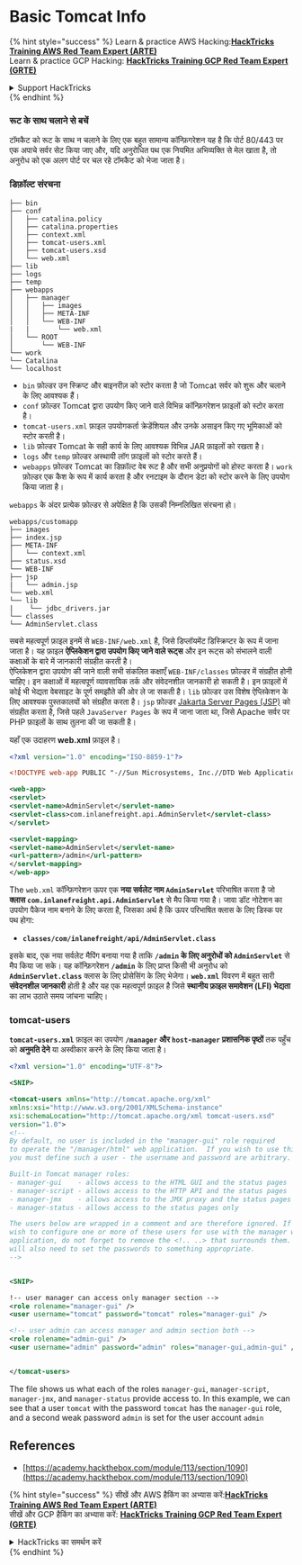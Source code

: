 # Basic Tomcat Info

{% hint style="success" %}
Learn & practice AWS Hacking:<img src="/.gitbook/assets/arte.png" alt="" data-size="line">[**HackTricks Training AWS Red Team Expert (ARTE)**](https://training.hacktricks.xyz/courses/arte)<img src="/.gitbook/assets/arte.png" alt="" data-size="line">\
Learn & practice GCP Hacking: <img src="/.gitbook/assets/grte.png" alt="" data-size="line">[**HackTricks Training GCP Red Team Expert (GRTE)**<img src="/.gitbook/assets/grte.png" alt="" data-size="line">](https://training.hacktricks.xyz/courses/grte)

<details>

<summary>Support HackTricks</summary>

* Check the [**subscription plans**](https://github.com/sponsors/carlospolop)!
* **Join the** 💬 [**Discord group**](https://discord.gg/hRep4RUj7f) or the [**telegram group**](https://t.me/peass) or **follow** us on **Twitter** 🐦 [**@hacktricks\_live**](https://twitter.com/hacktricks\_live)**.**
* **Share hacking tricks by submitting PRs to the** [**HackTricks**](https://github.com/carlospolop/hacktricks) and [**HackTricks Cloud**](https://github.com/carlospolop/hacktricks-cloud) github repos.

</details>
{% endhint %}

### रूट के साथ चलाने से बचें

टॉमकैट को रूट के साथ न चलाने के लिए एक बहुत सामान्य कॉन्फ़िगरेशन यह है कि पोर्ट 80/443 पर एक अपाचे सर्वर सेट किया जाए और, यदि अनुरोधित पथ एक नियमित अभिव्यक्ति से मेल खाता है, तो अनुरोध को एक अलग पोर्ट पर चल रहे टॉमकैट को भेजा जाता है।

### डिफ़ॉल्ट संरचना
```
├── bin
├── conf
│   ├── catalina.policy
│   ├── catalina.properties
│   ├── context.xml
│   ├── tomcat-users.xml
│   ├── tomcat-users.xsd
│   └── web.xml
├── lib
├── logs
├── temp
├── webapps
│   ├── manager
│   │   ├── images
│   │   ├── META-INF
│   │   └── WEB-INF
|   |       └── web.xml
│   └── ROOT
│       └── WEB-INF
└── work
└── Catalina
└── localhost
```
* `bin` फ़ोल्डर उन स्क्रिप्ट और बाइनरीज़ को स्टोर करता है जो Tomcat सर्वर को शुरू और चलाने के लिए आवश्यक हैं।
* `conf` फ़ोल्डर Tomcat द्वारा उपयोग किए जाने वाले विभिन्न कॉन्फ़िगरेशन फ़ाइलों को स्टोर करता है।
* `tomcat-users.xml` फ़ाइल उपयोगकर्ता क्रेडेंशियल और उनके असाइन किए गए भूमिकाओं को स्टोर करती है।
* `lib` फ़ोल्डर Tomcat के सही कार्य के लिए आवश्यक विभिन्न JAR फ़ाइलों को रखता है।
* `logs` और `temp` फ़ोल्डर अस्थायी लॉग फ़ाइलों को स्टोर करते हैं।
* `webapps` फ़ोल्डर Tomcat का डिफ़ॉल्ट वेब रूट है और सभी अनुप्रयोगों को होस्ट करता है। `work` फ़ोल्डर एक कैश के रूप में कार्य करता है और रनटाइम के दौरान डेटा को स्टोर करने के लिए उपयोग किया जाता है।

`webapps` के अंदर प्रत्येक फ़ोल्डर से अपेक्षित है कि उसकी निम्नलिखित संरचना हो।
```
webapps/customapp
├── images
├── index.jsp
├── META-INF
│   └── context.xml
├── status.xsd
└── WEB-INF
├── jsp
|   └── admin.jsp
└── web.xml
└── lib
|    └── jdbc_drivers.jar
└── classes
└── AdminServlet.class
```
सबसे महत्वपूर्ण फ़ाइल इनमें से `WEB-INF/web.xml` है, जिसे डिप्लॉयमेंट डिस्क्रिप्टर के रूप में जाना जाता है। यह फ़ाइल **ऐप्लिकेशन द्वारा उपयोग किए जाने वाले रूट्स** और इन रूट्स को संभालने वाली कक्षाओं के बारे में जानकारी संग्रहीत करती है।\
ऐप्लिकेशन द्वारा उपयोग की जाने वाली सभी संकलित कक्षाएँ `WEB-INF/classes` फ़ोल्डर में संग्रहीत होनी चाहिए। इन कक्षाओं में महत्वपूर्ण व्यावसायिक तर्क और संवेदनशील जानकारी हो सकती है। इन फ़ाइलों में कोई भी भेद्यता वेबसाइट के पूर्ण समझौते की ओर ले जा सकती है। `lib` फ़ोल्डर उस विशेष ऐप्लिकेशन के लिए आवश्यक पुस्तकालयों को संग्रहीत करता है। `jsp` फ़ोल्डर [Jakarta Server Pages (JSP)](https://en.wikipedia.org/wiki/Jakarta\_Server\_Pages) को संग्रहीत करता है, जिसे पहले `JavaServer Pages` के रूप में जाना जाता था, जिसे Apache सर्वर पर PHP फ़ाइलों के साथ तुलना की जा सकती है।

यहाँ एक उदाहरण **web.xml** फ़ाइल है।
```xml
<?xml version="1.0" encoding="ISO-8859-1"?>

<!DOCTYPE web-app PUBLIC "-//Sun Microsystems, Inc.//DTD Web Application 2.3//EN" "http://java.sun.com/dtd/web-app_2_3.dtd">

<web-app>
<servlet>
<servlet-name>AdminServlet</servlet-name>
<servlet-class>com.inlanefreight.api.AdminServlet</servlet-class>
</servlet>

<servlet-mapping>
<servlet-name>AdminServlet</servlet-name>
<url-pattern>/admin</url-pattern>
</servlet-mapping>
</web-app>
```
The `web.xml` कॉन्फ़िगरेशन ऊपर एक **नया सर्वलेट नाम `AdminServlet`** परिभाषित करता है जो **क्लास `com.inlanefreight.api.AdminServlet`** से मैप किया गया है। जावा डॉट नोटेशन का उपयोग पैकेज नाम बनाने के लिए करता है, जिसका अर्थ है कि ऊपर परिभाषित क्लास के लिए डिस्क पर पथ होगा:

* **`classes/com/inlanefreight/api/AdminServlet.class`**

इसके बाद, एक नया सर्वलेट मैपिंग बनाया गया है ताकि **`/admin` के लिए अनुरोधों को `AdminServlet`** से मैप किया जा सके। यह कॉन्फ़िगरेशन **`/admin`** के लिए प्राप्त किसी भी अनुरोध को **`AdminServlet.class`** क्लास के लिए प्रोसेसिंग के लिए भेजेगा। **`web.xml`** विवरण में बहुत सारी **संवेदनशील जानकारी** होती है और यह एक महत्वपूर्ण फ़ाइल है जिसे **स्थानीय फ़ाइल समावेशन (LFI) भेद्यता** का लाभ उठाते समय जांचना चाहिए।

### tomcat-users

**`tomcat-users.xml`** फ़ाइल का उपयोग **`/manager` और `host-manager` प्रशासनिक पृष्ठों** तक पहुँच को **अनुमति देने** या अस्वीकार करने के लिए किया जाता है।
```xml
<?xml version="1.0" encoding="UTF-8"?>

<SNIP>

<tomcat-users xmlns="http://tomcat.apache.org/xml"
xmlns:xsi="http://www.w3.org/2001/XMLSchema-instance"
xsi:schemaLocation="http://tomcat.apache.org/xml tomcat-users.xsd"
version="1.0">
<!--
By default, no user is included in the "manager-gui" role required
to operate the "/manager/html" web application.  If you wish to use this app,
you must define such a user - the username and password are arbitrary.

Built-in Tomcat manager roles:
- manager-gui    - allows access to the HTML GUI and the status pages
- manager-script - allows access to the HTTP API and the status pages
- manager-jmx    - allows access to the JMX proxy and the status pages
- manager-status - allows access to the status pages only

The users below are wrapped in a comment and are therefore ignored. If you
wish to configure one or more of these users for use with the manager web
application, do not forget to remove the <!.. ..> that surrounds them. You
will also need to set the passwords to something appropriate.
-->


<SNIP>

!-- user manager can access only manager section -->
<role rolename="manager-gui" />
<user username="tomcat" password="tomcat" roles="manager-gui" />

<!-- user admin can access manager and admin section both -->
<role rolename="admin-gui" />
<user username="admin" password="admin" roles="manager-gui,admin-gui" />


</tomcat-users>
```
The file shows us what each of the roles `manager-gui`, `manager-script`, `manager-jmx`, and `manager-status` provide access to. In this example, we can see that a user `tomcat` with the password `tomcat` has the `manager-gui` role, and a second weak password `admin` is set for the user account `admin`

## References

* [https://academy.hackthebox.com/module/113/section/1090](https://academy.hackthebox.com/module/113/section/1090)


{% hint style="success" %}
सीखें और AWS हैकिंग का अभ्यास करें:<img src="/.gitbook/assets/arte.png" alt="" data-size="line">[**HackTricks Training AWS Red Team Expert (ARTE)**](https://training.hacktricks.xyz/courses/arte)<img src="/.gitbook/assets/arte.png" alt="" data-size="line">\
सीखें और GCP हैकिंग का अभ्यास करें: <img src="/.gitbook/assets/grte.png" alt="" data-size="line">[**HackTricks Training GCP Red Team Expert (GRTE)**<img src="/.gitbook/assets/grte.png" alt="" data-size="line">](https://training.hacktricks.xyz/courses/grte)

<details>

<summary>HackTricks का समर्थन करें</summary>

* [**सदस्यता योजनाएँ**](https://github.com/sponsors/carlospolop) देखें!
* **हमारे** 💬 [**Discord समूह**](https://discord.gg/hRep4RUj7f) या [**telegram समूह**](https://t.me/peass) में शामिल हों या **Twitter** 🐦 पर हमें **फॉलो करें** [**@hacktricks\_live**](https://twitter.com/hacktricks\_live)**.**
* **हैकिंग ट्रिक्स साझा करें और** [**HackTricks**](https://github.com/carlospolop/hacktricks) और [**HackTricks Cloud**](https://github.com/carlospolop/hacktricks-cloud) गिटहब रिपोजिटरी में PR सबमिट करें।

</details>
{% endhint %}
